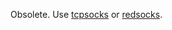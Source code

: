 Obsolete. Use [tcpsocks](https://github.com/vi/tcpsocks) or [redsocks](https://github.com/darkk/redsocks).
